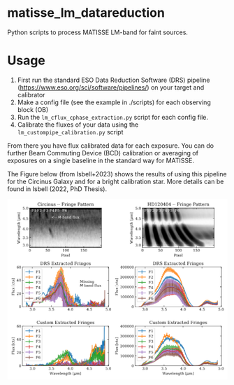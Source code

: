 # matisse_lm_datareduction
Python scripts to process MATISSE LM-band for faint sources.

# Usage
1. First run the standard ESO Data Reduction Software (DRS) pipeline (https://www.eso.org/sci/software/pipelines/) on your target and calibrator
2. Make a config file (see the example in ./scripts) for each observing block (OB)
3. Run the `lm_cflux_cphase_extraction.py` script for each config file.
4. Calibrate the fluxes of your data using the `lm_custompipe_calibration.py` script

From there you have flux calibrated data for each exposure. You can do further Beam Commuting Device (BCD) calibration or averaging of exposures on a single baseline in the standard way for MATISSE. 

The Figure below (from Isbell+2023) shows the results of using this pipeline for the Circinus Galaxy and for a bright calibration star. More details can be found in Isbell (2022, PhD Thesis).

![image](./example_reduction_circinus.png)
